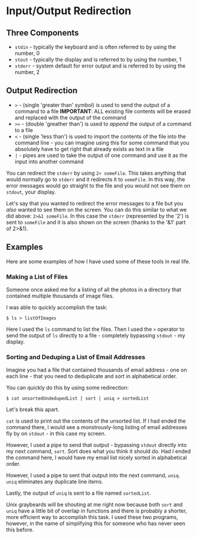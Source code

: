 # Input/Output Redirection

## Three Components

* `stdin` - typically the keyboard and is often referred to by using the number, 0
* `stout` - typically the display and is referred to by using the number, 1
* `stderr` - system default for error output and is referred to by using the number, 2

## Output Redirection

* `>` - (single 'greater than' symbol) is used to send the output of a command to a file **IMPORTANT**: ALL existing file contents will be erased and replaced with the output of the command
* `>>` - (double 'greather than') is used to _append_ the output of a command to a file
* `<` - (single 'less than') is used to import the contents of the file into the command line - you can imagine using this for some command that you absolutely have to get right that already exists as text in a file
* `|` - pipes are used to take the output of one command and use it as the input into another command

You can redirect the `stderr` by using `2> someFile`. This takes anything that would normally go to `stderr` and it redirects it to `someFile`. In this way, the error messages would go straight to the file and you would not see them on `stdout`, your display.

Let's say that you wanted to redirect the error messages to a file but you _also_ wanted to see them on the screen. You can do this similar to what we did above: `2>&1 someFile`. In this case the `stderr` (represented by the '2') is sent to `someFile` and it is also shown on the screen (thanks to the '&1' part of 2>&1).

## Examples

Here are some examples of how I have used some of these tools in real life.

### Making a List of Files

Someone once asked me for a listing of all the photos in a directory that contained multiple thousands of image files.

I was able to quickly accomplish the task:

	$ ls > listOfImages

Here I used the `ls` command to list the files. Then I used the `>` operator to send the output of `ls` directly to a file - completely bypassing `stdout` - my display.

### Sorting and Deduping a List of Email Addresses

Imagine you had a file that contained thousands of email address - one on each line - that you need to deduplicate and sort in alphabetical order.

You can quickly do this by using some redirection:

	$ cat unsortedUndedupedList | sort | uniq > sortedList

Let's break this apart.

`cat` is used to print out the contents of the unsorted list. If I had ended the command there, I would see a monstrously-long listing of email addresses fly by on `stdout` - in this case my screen.

However, I used a pipe to send that output - bypassing `stdout` directly into my next command, `sort`. Sort does what you think it should do.  Had I ended the command here, I would have my email list nicely sorted in alphabetical order.

However, I used a pipe to sent that output into the next command, `uniq`. `uniq` eliminates any duplicate line items.

Lastly, the output of `uniq` is sent to a file named `sortedList`.

Unix graybeards will be shouting at me right now because both `sort` and `uniq` have a little bit of overlap in functions and there is probably a shorter, more efficient way to accomplish this task. I used these two programs, however, in the name of simplifying this for someone who has never seen this before.
